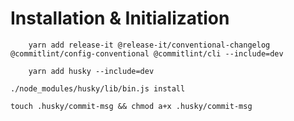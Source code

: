 # Installation & Initialization

```
    yarn add release-it @release-it/conventional-changelog @commitlint/config-conventional @commitlint/cli --include=dev
```

```
    yarn add husky --include=dev
```

```
./node_modules/husky/lib/bin.js install
```
```
touch .husky/commit-msg && chmod a+x .husky/commit-msg
```